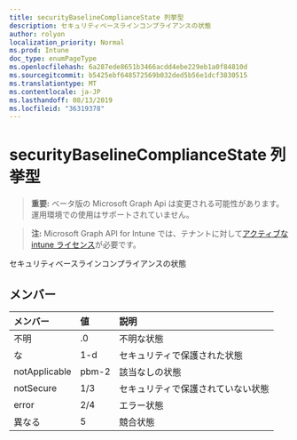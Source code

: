 ```yaml
---
title: securityBaselineComplianceState 列挙型
description: セキュリティベースラインコンプライアンスの状態
author: rolyon
localization_priority: Normal
ms.prod: Intune
doc_type: enumPageType
ms.openlocfilehash: 6a287ede8651b3466acdd4ebe229eb1a0f84810d
ms.sourcegitcommit: b5425ebf648572569b032ded5b56e1dcf3830515
ms.translationtype: MT
ms.contentlocale: ja-JP
ms.lasthandoff: 08/13/2019
ms.locfileid: "36319378"
---
```

# <a name="securitybaselinecompliancestate-enum-type"></a>securityBaselineComplianceState 列挙型

> **重要:** ベータ版の Microsoft Graph Api は変更される可能性があります。運用環境での使用はサポートされていません。

> **注:** Microsoft Graph API for Intune では、テナントに対して[アクティブな intune ライセンス](https://go.microsoft.com/fwlink/?linkid=839381)が必要です。

セキュリティベースラインコンプライアンスの状態

## <a name="members"></a>メンバー
|メンバー|値|説明|
|:---|:---|:---|
|不明|.0|不明な状態|
|な|1-d|セキュリティで保護された状態|
|notApplicable|pbm-2|該当なしの状態|
|notSecure|1/3|セキュリティで保護されていない状態|
|error|2/4|エラー状態|
|異なる|5|競合状態|



